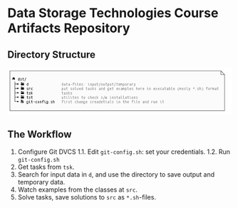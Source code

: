 # Data Storage Technologies Course Artifacts Repository

## Directory Structure

![directory structure](atf/dst.c.png)

## The Workflow

1. Configure Git DVCS
1.1. Edit `git-config.sh`: set your credentials.
1.2. Run `git-config.sh`
2. Get tasks from `tsk`.
3. Search for input data in `d`, and use the directory to save output and temporary data.
4. Watch examples from the classes at `src`.
5. Solve tasks, save solutions to `src` as `*.sh`-files.
